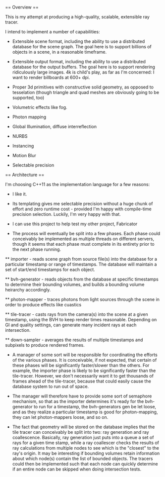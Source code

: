 == Overview ==

This is my attempt at producing a high-quality, scalable, extensible
ray tracer.

I intend to implement a number of capabilities:

* Extensible scene format, including the ability to use a distributed
  database for the scene graph. The goal here is to support billions
  of objects in a scene, in a reasonable timeframe.

* Extensible output format, including the ability to use a distributed
  database for the output buffers. The goal here is to support
  rendering ridiculously large images. 4k is child's play, as far as I'm
  concerned: I want to render billboards at 600+ dpi.

* Proper 3d primitives with constructive solid geometry, as opposed to
  tesselation (though triangle and quad meshes are obviously going to
  be supported, too)

* Volumetric effects like fog.

* Photon mapping

* Global Illumination, diffuse interreflection

* NURBS

* Instancing

* Motion Blur

* Selectable precision

== Architecture ==

I'm choosing C++11 as the implementation language for a few reasons:

* I like it.

* Its templating gives me selectable precision without a huge chunk of
  effort and zero runtime cost - provided I'm happy with compile-time
  precision selection. Luckily, I'm very happy with that.

* I can use this project to help test my other project, Fabricator

* The process will eventually be split into a few phases. Each phase
  could conceivably be implemented as multiple threads on different
  servers, though it seems that each phase must complete in its
  entirety prior to the next phase running.

** importer - reads scene graph from source file(s) into the database
   for a particular timestamp or range of timestamps. The database
   will maintain a set of start/end timestamps for each object.

** bvh-generator - reads objects from the database at specific
   timestamps to determine their bounding volumes, and builds a
   bounding volume heirarchy accordingly.

** photon-mapper - traces photons from light sources through the scene
   in order to produce effects like cuastics

** tile-tracer - casts rays from the camera(s) into the scene at a
   given timestamp, using the BVH to keep render times
   reasonable. Depending on GI and quality settings, can generate many
   incident rays at each intersection.

** down-sampler - averages the results of multiple timestamps and
   subpixels to produce rendered frames.

* A manager of some sort will be responsible for coordinating the
  efforts of the various phases. It is conceivable, if not expected,
  that certain of these phases will be significantly faster/slower
  than the others. For example, the importer phase is likely to be
  significantly faster than the tile-tracer. However, we don't
  necessarily want it to get thousands of frames ahead of the
  tile-tracer, because that could easily cause the database system to
  run out of space.

* The manager will therefore have to provide some sort of semaphore
  mechanism, so that as the importer determines it's ready for the
  bvh-generator to run for a timestamp, the bvh-generators gen be let
  loose, and as they realize a particular timestamp is good for
  photon-mapping, they can let photon-mappers loose, and so on.

* The fact that geometry will be stored on the database implies that
  the tile tracer can conceivably be split into two: ray generation
  and ray coallescence. Basically, ray generation just puts into a
  queue a set of rays for a given time stamp, while a ray coallescer
  checks the results of ray calculations from multiple nodes to see
  which is the "closest" to the ray's origin.  It may be interesting
  if bounding volumes retain information about which node(s) contain
  the list of bounded objects. The tracers could then be implemented
  such that each node can quickly determine if an entire node can be
  skipped when doing intersection tests.


